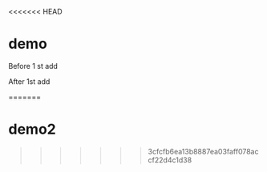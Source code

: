 <<<<<<< HEAD
# demo

Before 1 st add

After 1st add

=======
# demo2
>>>>>>> 3cfcfb6ea13b8887ea03faff078accf22d4c1d38
